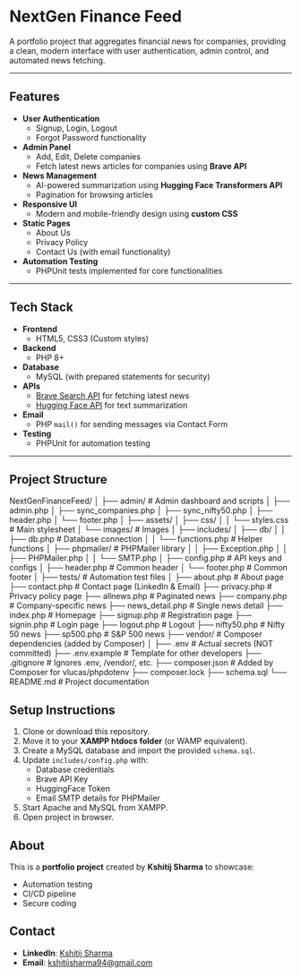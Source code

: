# NextGen Finance Feed

A portfolio project that aggregates financial news for companies, providing a clean, modern interface with user authentication, admin control, and automated news fetching.

---

## Features

- **User Authentication**
  - Signup, Login, Logout
  - Forgot Password functionality
- **Admin Panel**
  - Add, Edit, Delete companies
  - Fetch latest news articles for companies using **Brave API**
- **News Management**
  - AI-powered summarization using **Hugging Face Transformers API**
  - Pagination for browsing articles
- **Responsive UI**
  - Modern and mobile-friendly design using **custom CSS**
- **Static Pages**
  - About Us
  - Privacy Policy
  - Contact Us (with email functionality)
- **Automation Testing**
  - PHPUnit tests implemented for core functionalities

---

## Tech Stack

- **Frontend**
  - HTML5, CSS3 (Custom styles)
- **Backend**
  - PHP 8+
- **Database**
  - MySQL (with prepared statements for security)
- **APIs**
  - [Brave Search API](https://brave.com/search/api/) for fetching latest news
  - [Hugging Face API](https://huggingface.co/) for text summarization
- **Email**
  - PHP `mail()` for sending messages via Contact Form
- **Testing**
  - PHPUnit for automation testing

---

## Project Structure
NextGenFinanceFeed/
│
├── admin/                  # Admin dashboard and scripts
│   ├── admin.php
│   ├── sync_companies.php
│   ├── sync_nifty50.php
│   ├── header.php
│   └── footer.php
│
├── assets/
│   ├── css/
│   │   └── styles.css      # Main stylesheet
│   └── images/             # Images 
│
├── includes/
│   ├── db/
│   │   ├── db.php          # Database connection
│   │   └── functions.php   # Helper functions
│   ├── phpmailer/          # PHPMailer library
│   │   ├── Exception.php
│   │   ├── PHPMailer.php
│   │   └── SMTP.php
│   ├── config.php          # API keys and configs
│   ├── header.php          # Common header
│   └── footer.php          # Common footer
│
├── tests/                  # Automation test files
│
├── about.php               # About page
├── contact.php             # Contact page (LinkedIn & Email)
├── privacy.php             # Privacy policy page
├── allnews.php             # Paginated news
├── company.php             # Company-specific news
├── news_detail.php         # Single news detail
├── index.php               # Homepage
├── signup.php              # Registration page
├── signin.php              # Login page
├── logout.php              # Logout
├── nifty50.php             # Nifty 50 news
├── sp500.php               # S&P 500 news
├── vendor/                         # Composer dependencies (added by Composer)
│
├── .env                            # Actual secrets (NOT committed)
├── .env.example                    # Template for other developers
├── .gitignore                      # Ignores .env, /vendor/, etc.
├── composer.json                   # Added by Composer for vlucas/phpdotenv
├── composer.lock
├── schema.sql
└── README.md               # Project documentation

## Setup Instructions  

1. Clone or download this repository.  
2. Move it to your **XAMPP htdocs folder** (or WAMP equivalent).  
3. Create a MySQL database and import the provided `schema.sql`.  
4. Update `includes/config.php` with:  
   - Database credentials  
   - Brave API Key  
   - HuggingFace Token  
   - Email SMTP details for PHPMailer  
5. Start Apache and MySQL from XAMPP.  
6. Open project in browser.

## About  

This is a **portfolio project** created by **Kshitij Sharma** to showcase:  
- Automation testing  
- CI/CD pipeline  
- Secure coding  

## Contact  

- **LinkedIn**: [Kshitij Sharma](https://www.linkedin.com/in/kshitij-sharma-6305b2139/)  
- **Email**: [kshitijsharma94@gmail.com](mailto:kshitijsharma94@gmail.com)  